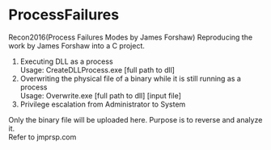 # ProcessFailures
Recon2016(Process Failures Modes by James Forshaw)
Reproducing the work by James Forshaw into a C project.<br>
1) Executing DLL as a process<br>
Usage: CreateDLLProcess.exe [full path to dll]<br>
2) Overwriting the physical file of a binary while it is still running as a process<br>
Usage: Overwrite.exe [full path to dll] [input file]
3) Privilege escalation from Administrator to System<br>

Only the binary file will be uploaded here. Purpose is to reverse and analyze it. <br>
Refer to jmprsp.com
